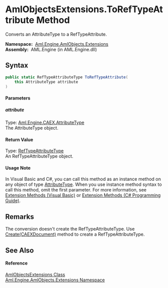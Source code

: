 AmlObjectsExtensions.ToRefTypeAttribute Method
==============================================
Converts an AttributeType to a RefTypeAttribute.

  **Namespace:**  [Aml.Engine.AmlObjects.Extensions][1]  
  **Assembly:**  AML.Engine (in AML.Engine.dll)

Syntax
------

```csharp
public static RefTypeAttributeType ToRefTypeAttribute(
	this AttributeType attribute
)
```

#### Parameters

##### *attribute*
Type: [Aml.Engine.CAEX.AttributeType][2]  
The AttributeType object.

#### Return Value
Type: [RefTypeAttributeType][3]  
An RefTypeAttributeType object.
#### Usage Note
In Visual Basic and C#, you can call this method as an instance method on any object of type [AttributeType][2]. When you use instance method syntax to call this method, omit the first parameter. For more information, see [Extension Methods (Visual Basic)][4] or [Extension Methods (C# Programming Guide)][5].

Remarks
-------
 The conversion doesn't create the RefTypeAttributeType. Use [Create(CAEXDocument)][6] method to create a RefTypeAttributeType. 

See Also
--------

#### Reference
[AmlObjectsExtensions Class][7]  
[Aml.Engine.AmlObjects.Extensions Namespace][1]  

[1]: ../README.md
[2]: ../../Aml.Engine.CAEX/AttributeType/README.md
[3]: ../../Aml.Engine.AmlObjects/RefTypeAttributeType/README.md
[4]: https://docs.microsoft.com/dotnet/visual-basic/programming-guide/language-features/procedures/extension-methods
[5]: https://docs.microsoft.com/dotnet/csharp/programming-guide/classes-and-structs/extension-methods
[6]: ../../Aml.Engine.AmlObjects/RefTypeAttributeType/Create.md
[7]: README.md
[8]: https://www.automationml.org
[9]: ../../icons/logoShade.png